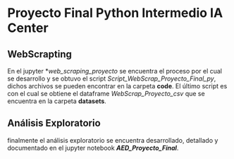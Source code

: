 # Proyecto Final Python Intermedio IA Center

## WebScrapting
En el jupyter **web_scraping_proyecto* se encuentra el proceso por el cual se desarrollo y se obtuvo el script *Script_WebScrap_Proyecto_Final_py*, dichos archivos se pueden encontrar en la carpeta **code**. El último script es con el cual se obtiene el dataframe *WebScrap_Proyecto_csv* que se encuentra en la carpeta **datasets**.

## Análisis Exploratorio
finalmente el análisis exploratorio se encuentra desarrollado, detallado y documentado en el jupyter notebook ***AED_Proyecto_Final***.
